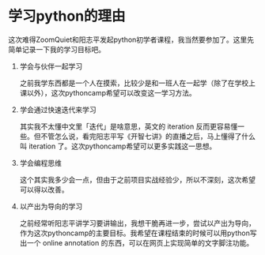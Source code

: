 # 学习python的理由

这次难得ZoomQuiet和阳志平发起python初学者课程，我当然要参加了。这里先简单记录一下我的学习目标吧。

1. 学会与伙伴一起学习


	之前我学东西都是一个人在摸索，比较少是和一班人在一起学（除了在学校上课以外），这次pythoncamp希望可以改变这一学习方法。

2. 学会通过快速迭代来学习

	其实我不太懂中文里「迭代」是啥意思，英文的 iteration 反而更容易懂一些。但不管怎么说，看完阳志平写《开智七讲》的直播之后，马上懂得了什么叫 iteration 了。这次pythoncamp希望可以更多实践这一思想。

3. 学会编程思维

	这个其实我多少会一点，但由于之前项目实战经验少，所以不深刻，这次希望可以得以改善。

4. 以产出为导向的学习

	之前经常听阳志平讲学习要讲输出，我想干脆再进一步，尝试以产出为导向，作为这次pythoncamp的主要目标。我希望在课程结束的时候可以用python写出一个 online annotation 的东西，可以在网页上实现简单的文字脚注功能。